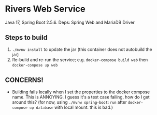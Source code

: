 # Rivers Web Service

Java 17, Spring Boot 2.5.6.
Deps: Spring Web and MariaDB Driver

## Steps to build
1. `./mvnw install` to update the jar (this container does not autobuild the jar)
2. Re-build and re-run the service; e.g. `docker-compose build web` then `docker-compose up web`

## CONCERNS!

 - Building fails locally when I set the properties to the docker compose name. This is ANNOYING. I guess it's a test case failing, how do I get around this? (for now, using `./mvnw spring-boot:run` after `docker-compose up database` with local mount. this is bad.)
